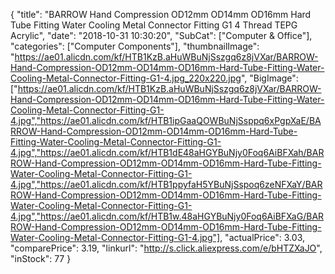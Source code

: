 {
	"title": "BARROW Hand Compression OD12mm OD14mm OD16mm Hard Tube Fitting Water Cooling Metal Connector Fitting G1 4   Thread TEPG Acrylic",
	"date": "2018-10-31 10:30:20",
	"SubCat": ["Computer & Office"],
	"categories": ["Computer Components"],
	"thumbnailImage": "https://ae01.alicdn.com/kf/HTB1KzB.aHuWBuNjSszgq6z8jVXar/BARROW-Hand-Compression-OD12mm-OD14mm-OD16mm-Hard-Tube-Fitting-Water-Cooling-Metal-Connector-Fitting-G1-4.jpg_220x220.jpg",
	"BigImage": ["https://ae01.alicdn.com/kf/HTB1KzB.aHuWBuNjSszgq6z8jVXar/BARROW-Hand-Compression-OD12mm-OD14mm-OD16mm-Hard-Tube-Fitting-Water-Cooling-Metal-Connector-Fitting-G1-4.jpg","https://ae01.alicdn.com/kf/HTB1ipGaaQOWBuNjSsppq6xPgpXaE/BARROW-Hand-Compression-OD12mm-OD14mm-OD16mm-Hard-Tube-Fitting-Water-Cooling-Metal-Connector-Fitting-G1-4.jpg","https://ae01.alicdn.com/kf/HTB1dE48aHGYBuNjy0Foq6AiBFXah/BARROW-Hand-Compression-OD12mm-OD14mm-OD16mm-Hard-Tube-Fitting-Water-Cooling-Metal-Connector-Fitting-G1-4.jpg","https://ae01.alicdn.com/kf/HTB1ppyfaH5YBuNjSspoq6zeNFXaY/BARROW-Hand-Compression-OD12mm-OD14mm-OD16mm-Hard-Tube-Fitting-Water-Cooling-Metal-Connector-Fitting-G1-4.jpg","https://ae01.alicdn.com/kf/HTB1w.48aHGYBuNjy0Foq6AiBFXaG/BARROW-Hand-Compression-OD12mm-OD14mm-OD16mm-Hard-Tube-Fitting-Water-Cooling-Metal-Connector-Fitting-G1-4.jpg"],
	"actualPrice": 3.03,
	"comparePrice": 3.19,
	"linkurl": "http://s.click.aliexpress.com/e/bHTZXaJO",
	"inStock": 77
}
